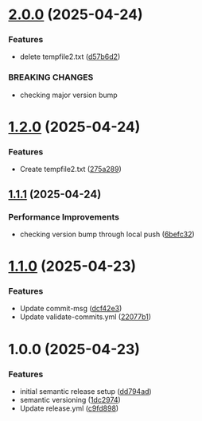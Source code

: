 # [2.0.0](https://github.com/Shivambembey98/Semantic-ktt-front/compare/v1.2.0...v2.0.0) (2025-04-24)


### Features

* delete tempfile2.txt ([d57b6d2](https://github.com/Shivambembey98/Semantic-ktt-front/commit/d57b6d238029960906ab88d77b291b86066cb378))


### BREAKING CHANGES

* checking major version bump

# [1.2.0](https://github.com/Shivambembey98/Semantic-ktt-front/compare/v1.1.1...v1.2.0) (2025-04-24)


### Features

* Create tempfile2.txt ([275a289](https://github.com/Shivambembey98/Semantic-ktt-front/commit/275a289f20710065ad0e642489c14c3c9233a47b))

## [1.1.1](https://github.com/Shivambembey98/Semantic-ktt-front/compare/v1.1.0...v1.1.1) (2025-04-24)


### Performance Improvements

* checking version bump through local push ([6befc32](https://github.com/Shivambembey98/Semantic-ktt-front/commit/6befc3246a7fb21a73ed079db3094b9ef37e4ff4))

# [1.1.0](https://github.com/Shivambembey98/Semantic-ktt-front/compare/v1.0.0...v1.1.0) (2025-04-23)


### Features

* Update commit-msg ([dcf42e3](https://github.com/Shivambembey98/Semantic-ktt-front/commit/dcf42e3da054e88efea110abb78d74f6ae3ff9ec))
* Update validate-commits.yml ([22077b1](https://github.com/Shivambembey98/Semantic-ktt-front/commit/22077b146a65708cd1b02c0fedb17fe7201c4670))

# 1.0.0 (2025-04-23)


### Features

* initial semantic release setup ([dd794ad](https://github.com/Shivambembey98/Semantic-ktt-front/commit/dd794ad626a952af1f9c6fe724be126e9bdff737))
* semantic versioning ([1dc2974](https://github.com/Shivambembey98/Semantic-ktt-front/commit/1dc2974aec951f733e0592aeeff6552fe0f57124))
* Update release.yml ([c9fd898](https://github.com/Shivambembey98/Semantic-ktt-front/commit/c9fd89865a288e12fb6a07d80f50f481a6fea63b))
